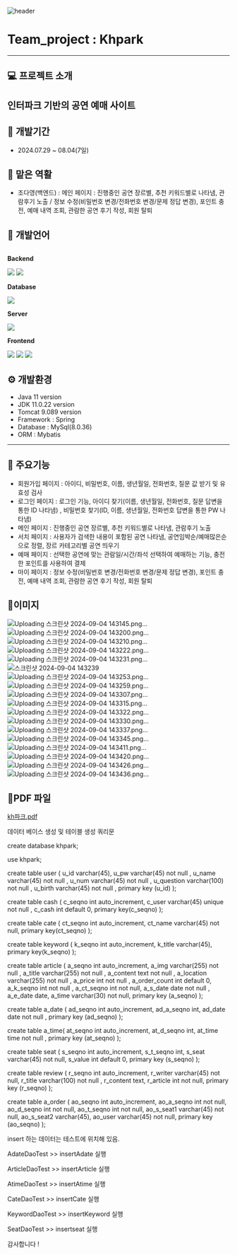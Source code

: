 ![header](https://capsule-render.vercel.app/api?type=wave&color=auto&height=300&section=header&text=Hello&fontSize=90&animation=fadeIn&fontAlignY=38&desc=Dayoung's%20GitHub%20Profile&descAlignY=51&descAlign=62)

#  Team_project : Khpark
---
## 💻 프로젝트 소개
인터파크 기반의 공연 예매 사이트
---
## 📆 개발기간
+ 2024.07.29 ~ 08.04(7일) 

## 👫 맡은 역활
+ 조다영(백엔드) : 메인 페이지 : 진행중인 공연 장르별, 추천 키워드별로 나타냄, 관람후기 노출 / 정보 수정(비밀번호 변경/전화번호 변경/문제 정답 변경), 포인트 충전, 예매 내역 조회, 관람한 공연 후기 작성, 회원 탈퇴


## 📝 개발언어
<div style="display:flex; flex-direction:column; align-items:flex-start;">
    <!-- Backend -->
    <p><strong>Backend</strong></p>
    <div>
        <img src="https://img.shields.io/badge/Java-007396?style=for-the-badge&logo=Java&logoColor=white"> 
        <img src="https://img.shields.io/badge/spring-6DB33F?style=for-the-badge&logo=spring&logoColor=white"> 
    </div>
    <!-- Database -->
    <p><strong>Database</strong></p>
    <div>
        <img src="https://img.shields.io/badge/mysql-4479A1?style=for-the-badge&logo=mysql&logoColor=white"> 
    </div>
    <!-- Server -->
    <p><strong>Server</strong></p>
    <div>
        <img src="https://img.shields.io/badge/apache tomcat-F8DC75?style=for-the-badge&logo=apachetomcat&logoColor=black">
    </div>
    <!-- Frontend -->
    <p><strong>Frontend</strong></p>
    <div>
        <img src="https://img.shields.io/badge/html5-E34F26?style=flat-square&logo=html5&logoColor=white"> 
        <img src="https://img.shields.io/badge/css-1572B6?style=flat-square&logo=css3&logoColor=white"> 
        <img src="https://img.shields.io/badge/javascript-F7DF1E?style=flat-square&logo=javascript&logoColor=black"> 
    </div>
</div>

## ⚙ 개발환경
+ Java 11 version
+ JDK 11.0.22 version
+ Tomcat 9.089 version
+ Framework : Spring
+ Database : MySql(8.0.36)
+ ORM : Mybatis
---
## 📌 주요기능
+ 회원가입 페이지 : 아이디, 비밀번호, 이름, 생년월일, 전화번호, 질문 값 받기 및 유효성 검사
+ 로그인 페이지 : 로그인 기능, 아이디 찾기(이름, 생년월일, 전화번호, 질문 답변을 통한 ID 나타냄) , 비밀번호 찾기(ID, 이름, 생년월일, 전화번호 답변을 통한 PW 나타냄)
+ 메인 페이지 : 진행중인 공연 장르별, 추천 키워드별로 나타냄, 관람후기 노출
+ 서치 페이지 : 사용자가 검색한 내용이 포함된 공연 나타냄, 공연임박순/예매많은순으로 정렬, 장르 카테고리별 공연 띄우기
+ 예매 페이지 : 선택한 공연에 맞는 관람일/시간/좌석 선택하여 예매하는 기능, 충전한 포인트를 사용하여 결제
+ 마이 페이지 : 정보 수정(비밀번호 변경/전화번호 변경/문제 정답 변경), 포인트 충전, 예매 내역 조회, 관람한 공연 후기 작성, 회원 탈퇴
  

## 📎이미지
![Uploading 스크린샷 2024-09-04 143145.png…]()
![Uploading 스크린샷 2024-09-04 143200.png…]()
![Uploading 스크린샷 2024-09-04 143210.png…]()
![Uploading 스크린샷 2024-09-04 143222.png…]()
![Uploading 스크린샷 2024-09-04 143231.png…]()
![스크린샷 2024-09-04 143239](https://github.com/user-attachments/assets/09419899-266d-4a4e-b858-6d9e3447811b)
![Uploading 스크린샷 2024-09-04 143253.png…]()
![Uploading 스크린샷 2024-09-04 143259.png…]()
![Uploading 스크린샷 2024-09-04 143307.png…]()
![Uploading 스크린샷 2024-09-04 143315.png…]()
![Uploading 스크린샷 2024-09-04 143322.png…]()
![Uploading 스크린샷 2024-09-04 143330.png…]()
![Uploading 스크린샷 2024-09-04 143337.png…]()
![Uploading 스크린샷 2024-09-04 143345.png…]()
![Uploading 스크린샷 2024-09-04 143411.png…]()
![Uploading 스크린샷 2024-09-04 143420.png…]()
![Uploading 스크린샷 2024-09-04 143426.png…]()
![Uploading 스크린샷 2024-09-04 143436.png…]()




## 📎PDF 파일
[kh파크.pdf](https://github.com/user-attachments/files/16861301/kh.pdf)


데이터 베이스 생성 및 테이블 생성 쿼리문

create database khpark;

use khpark;

create table user (
    u_id varchar(45),
    u_pw varchar(45) not null ,
    u_name varchar(45) not null ,
    u_num varchar(45) not null ,
    u_question varchar(100) not null ,
    u_birth varchar(45) not null ,
    primary key (u_id)
);


create table cash (
    c_seqno int auto_increment,
    c_user varchar(45) unique not null ,
    c_cash int default 0,
    primary key(c_seqno)
);

create table cate (
    ct_seqno int auto_increment,
    ct_name varchar(45) not null,
    primary key(ct_seqno)
);

create table keyword (
    k_seqno int auto_increment,
    k_title varchar(45),
    primary key(k_seqno)
);

create table article (
    a_seqno int auto_increment,
    a_img varchar(255) not null ,
    a_title varchar(255) not null ,
    a_content text not null ,
    a_location varchar(255) not null ,
    a_price int not null ,
    a_order_count int default 0,
    a_k_seqno int not null ,
    a_ct_seqno int not null,
    a_s_date date not null ,
    a_e_date date,
    a_time varchar(30) not null,
    primary key (a_seqno)
);

create table a_date (
    ad_seqno int auto_increment,
    ad_a_seqno int,
    ad_date date not null ,
    primary key (ad_seqno)
);

create table a_time(
    at_seqno int auto_increment,
    at_d_seqno int,
    at_time time not null ,
    primary key (at_seqno)
);


create table seat (
    s_seqno int auto_increment,
    s_t_seqno int,
    s_seat varchar(45) not null,
    s_value int default 0,
    primary key (s_seqno)
);

create table review (
    r_seqno int auto_increment,
    r_writer varchar(45) not null,
    r_title varchar(100) not null ,
    r_content text,
    r_article int not null,
    primary key (r_seqno)
);

create table a_order (
    ao_seqno int auto_increment,
    ao_a_seqno int  not null,
    ao_d_seqno int not null,
    ao_t_seqno int not null,
    ao_s_seat1 varchar(45) not null,
    ao_s_seat2 varchar(45),
    ao_user varchar(45) not null,
    primary key (ao_seqno)
);

insert 하는 데이터는 테스트에 위치해 있음.

AdateDaoTest   >> insertAdate 실행

ArticleDaoTest >> insertArticle 실행

AtimeDaoTest   >> insertAtime 실행

CateDaoTest    >> insertCate 실행

KeywordDaoTest >> insertKeyword 실행

SeatDaoTest    >> insertseat 실행

감사합니다 !

